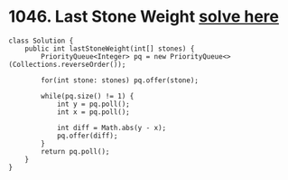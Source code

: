 # 1046. Last Stone Weight [solve here](https://leetcode.com/problems/last-stone-weight/)
```
class Solution {
    public int lastStoneWeight(int[] stones) {
        PriorityQueue<Integer> pq = new PriorityQueue<>(Collections.reverseOrder());

        for(int stone: stones) pq.offer(stone);

        while(pq.size() != 1) {
            int y = pq.poll();
            int x = pq.poll();

            int diff = Math.abs(y - x);
            pq.offer(diff);
        }
        return pq.poll();
    }
}
```
